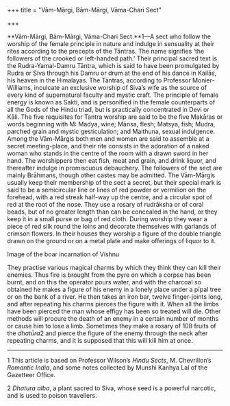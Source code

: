 +++
title = "Vām-Mārgi, Bām-Mārgi, Vāma-Chari Sect"

+++

**Vām-Mārgi, Bām-Mārgi, Vāma-Chari Sect.**1—A sect who follow the worship of the female principle in nature and indulge in sensuality at their rites according to the precepts of the Tāntras. The name signifies ‘the followers of the crooked or left-handed path.’ Their principal sacred text is the Rudra-Yamal-Damru Tāntra, which is said to have been promulgated by Rudra or Siva through his Damru or drum at the end of his dance in Kailās, his heaven in the Himalayas. The Tāntras, according to Professor Monier-Williams, inculcate an exclusive worship of Siva’s wife as the source of every kind of supernatural faculty and mystic craft. The principle of female energy is known as Sakti, and is personified in the female counterparts of all the Gods of the Hindu triad, but is practically concentrated in Devi or Kāli. The five requisites for Tantra worship are said to be the five Makāras or words beginning with M: Madya, wine; Mānsa, flesh; Matsya, fish; Mudra, parched grain and mystic gesticulation; and Maithuna, sexual indulgence. Among the Vām-Mārgis both men and women are said to assemble at a secret meeting-place, and their rite consists in the adoration of a naked woman who stands in the centre of the room with a drawn sword in her hand. The worshippers then eat fish, meat and grain, and drink liquor, and thereafter indulge in promiscuous debauchery. The followers of the sect are mainly Brāhmans, though other castes may be admitted. The Vām-Mārgis usually keep their membership of the sect a secret, but their special mark is said to be a semicircular line or lines of red powder or vermilion on the forehead, with a red streak half-way up the centre, and a circular spot of red at the root of the nose. They use a rosary of rudrāksha or of coral beads, but of no greater length than can be concealed in the hand, or they keep it in a small purse or bag of red cloth. During worship they wear a piece of red silk round the loins and decorate themselves with garlands of crimson flowers. In their houses they worship a figure of the double triangle drawn on the ground or on a metal plate and make offerings of liquor to it. 




Image of the boar incarnation of Vishnu




They practise various magical charms by which they think they can kill their enemies. Thus fire is brought from the pyre on which a corpse has been burnt, and on this the operator pours water, and with the charcoal so obtained he makes a figure of his enemy in a lonely place under a pīpal tree or on the bank of a river. He then takes an iron bar, twelve finger-joints long, and after repeating his charms pierces the figure with it. When all the limbs have been pierced the man whose effigy has been so treated will die. Other methods will procure the death of an enemy in a certain number of months or cause him to lose a limb. Sometimes they make a rosary of 108 fruits of the *dhatūra*2 and pierce the figure of the enemy through the neck after repeating charms, and it is supposed that this will kill him at once. 


* * *

1 This article is based on Professor Wilson’s *Hindu Sects*, M. Chevrillon’s *Romantic India*, and some notes collected by Munshi Kanhya Lal of the Gazetteer Office. 

2 *Dhatura alba*, a plant sacred to Siva, whose seed is a powerful narcotic, and is used to poison travellers. 



